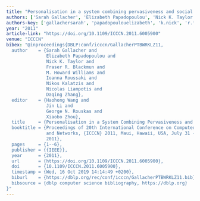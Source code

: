 ```yaml
---
title: "Personalisation in a system combining pervasiveness and social networking"
authors: ['Sarah Gallacher', 'Elizabeth Papadopoulou', 'Nick K. Taylor', 'Fraser R. Blackmun', 'M. Howard Williams', 'Ioanna Roussaki', 'Nikos Kalatzis', 'Nicolas Liampotis', 'Daqing Zhang 0001']
authors-key: ['gallachersarah', 'papadopoulouelizabeth', 'k.nick', 'r.fraser', 'howardm.', 'roussakiioanna', 'kalatzisnikos', 'liampotisnicolas', 'zhangdaqing']
year: "2011"
article-link: "https://doi.org/10.1109/ICCCN.2011.6005900"
venue: "ICCCN"
bibex: "@inproceedings{DBLP:conf/icccn/GallacherPTBWRKLZ11,
  author    = {Sarah Gallacher and
               Elizabeth Papadopoulou and
               Nick K. Taylor and
               Fraser R. Blackmun and
               M. Howard Williams and
               Ioanna Roussaki and
               Nikos Kalatzis and
               Nicolas Liampotis and
               Daqing Zhang},
  editor    = {Haohong Wang and
               Jin Li and
               George N. Rouskas and
               Xiaobo Zhou},
  title     = {Personalisation in a System Combining Pervasiveness and Social Networking},
  booktitle = {Proceedings of 20th International Conference on Computer Communications
               and Networks, {ICCCN} 2011, Maui, Hawaii, USA, July 31 - August 4,
               2011},
  pages     = {1--6},
  publisher = {{IEEE}},
  year      = {2011},
  url       = {https://doi.org/10.1109/ICCCN.2011.6005900},
  doi       = {10.1109/ICCCN.2011.6005900},
  timestamp = {Wed, 16 Oct 2019 14:14:49 +0200},
  biburl    = {https://dblp.org/rec/conf/icccn/GallacherPTBWRKLZ11.bib},
  bibsource = {dblp computer science bibliography, https://dblp.org}
}"
---
```

